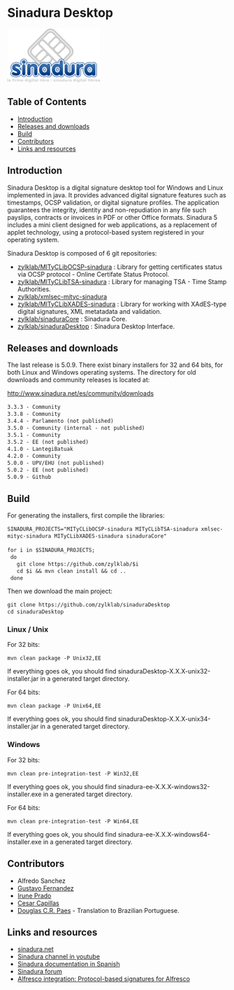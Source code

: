 # Sinadura Desktop

![Sinadura Logo](src/main/resources/images/sinadura.png)
## Table of Contents
- [Introduction](#introduction)
- [Releases and downloads](#releases-and-downloads)
- [Build](#build)
- [Contributors](#contributors)
- [Links and resources](#links-and-resources)

## Introduction

Sinadura Desktop is a digital signature desktop tool for Windows and Linux implemented in java. It provides advanced digital signature features such as timestamps, OCSP validation, or digital signature profiles. The application guarantees the integrity, identity and non-repudiation in any file such payslips, contracts or invoices in PDF or other Office formats. Sinadura 5 includes a mini client designed for web applications, as a replacement of applet technology, using a protocol-based system registered in your operating system.

Sinadura Desktop is composed of 6 git repositories:
 * [zylklab/MITyCLibOCSP-sinadura](https://github.com/zylklab/MITyCLibOCSP-sinadura) : Library for getting certificates status via OCSP protocol - Online Certifate Status Protocol. 
 * [zylklab/MITyCLibTSA-sinadura](https://github.com/zylklab/MITyCLibTSA-sinadura) : Library for managing TSA - Time Stamp Authorities.
 * [zylklab/xmlsec-mityc-sinadura](https://github.com/zylklab/xmlsec-mityc-sinadura)
 * [zylklab/MITyCLibXADES-sinadura](https://github.com/zylklab/MITyCLibXADES-sinadura) : Library for working with XAdES-type digital signatures, XML metatadata and validation.
 * [zylklab/sinaduraCore](https://github.com/zylklab/sinaduraCore) : Sinadura Core.
 * [zylklab/sinaduraDesktop](https://github.com/zylklab/sinaduraDesktop) : Sinadura Desktop Interface. 
 
## Releases and downloads

The last release is 5.0.9. There exist binary installers for 32 and 64 bits, for both Linux and Windows operating systems. The directory for old downloads and community releases is located at:

http://www.sinadura.net/es/community/downloads

```
3.3.3 - Community 
3.3.8 - Community 
3.4.4 - Parlamento (not published)
3.5.0 - Community (internal - not published)
3.5.1 - Community 
3.5.2 - EE (not published)
4.1.0 - LantegiBatuak
4.2.0 - Community 
5.0.0 - UPV/EHU (not published)
5.0.2 - EE (not published)
5.0.9 - Github
``` 

## Build 

For generating the installers, first compile the libraries:

```
SINADURA_PROJECTS="MITyCLibOCSP-sinadura MITyCLibTSA-sinadura xmlsec-mityc-sinadura MITyCLibXADES-sinadura sinaduraCore"

for i in $SINADURA_PROJECTS;
 do
   git clone https://github.com/zylklab/$i
   cd $i && mvn clean install && cd ..
 done

```

Then we download the main project:

```
git clone https://github.com/zylklab/sinaduraDesktop
cd sinaduraDesktop
```

### Linux / Unix 

For 32 bits:
```
mvn clean package -P Unix32,EE
```
If everything goes ok, you should find sinaduraDesktop-X.X.X-unix32-installer.jar in a generated target directory.

For 64 bits:
```
mvn clean package -P Unix64,EE
```
If everything goes ok, you should find sinaduraDesktop-X.X.X-unix34-installer.jar in a generated target directory.

### Windows 

For 32 bits:
```
mvn clean pre-integration-test -P Win32,EE
```
If everything goes ok, you should find sinadura-ee-X.X.X-windows32-installer.exe in a generated target directory.

For 64 bits:
```
mvn clean pre-integration-test -P Win64,EE
```
If everything goes ok, you should find sinadura-ee-X.X.X-windows64-installer.exe in a generated target directory.

## Contributors

- Alfredo Sanchez
- [Gustavo Fernandez](http://github.com/guszylk)
- [Irune Prado](http://github.com/wideawakening)
- [Cesar Capillas](http://github.com/CesarCapillas)
- [Douglas C.R. Paes](https://github.com/douglascrp) - Translation to Brazilian Portuguese.

## Links and resources

- [sinadura.net](http://www.sinadura.net)
- [Sinadura channel in youtube](https://www.youtube.com/channel/UC74dNGYKsZ3bL2YY9rSq_9g)
- [Sinadura documentation in Spanish](http://www.sinadura.net/es/wik)
- [Sinadura forum](http://www.sinadura.net/es/community/forum)
- [Alfresco integration: Protocol-based signatures for Alfresco](https://github.com/zylklab/alfresco-sinadura)
